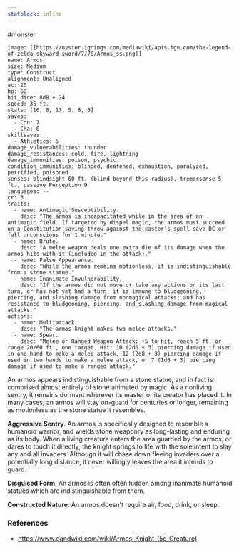 ```yaml
---
statblock: inline
---
```

#monster 

```statblock
image: [[https://oyster.ignimgs.com/mediawiki/apis.ign.com/the-legend-of-zelda-skyward-sword/7/78/Armos_ss.png]]
name: Armos
size: Medium
type: Construct
alignment: Unaligned
ac: 20
hp: 60
hit_dice: 8d8 + 24
speed: 35 ft.
stats: [16, 8, 17, 5, 8, 6]
saves:
  - Con: 7
  - Cha: 0
skillsaves:
  - Athletics: 5
damage_vulnerabilities: thunder
damage_resistances: cold, fire, lightning
damage_immunities: poison, psychic
condition_immunities: blinded, deafened, exhaustion, paralyzed, petrified, poisoned
senses: blindsight 60 ft. (blind beyond this radius), tremorsense 5 ft., passive Perception 9
languages: --
cr: 3
traits:
  - name: Antimagic Susceptibility.
    desc: "The armos is incapacitated while in the area of an antimagic field. If targeted by dispel magic, the armos must succeed on a Constitution saving throw against the caster's spell save DC or fall unconscious for 1 minute."
  - name: Brute.
    desc: "A melee weapon deals one extra die of its damage when the armos hits with it (included in the attack)."
  - name: False Appearance.
    desc: "While the armos remains motionless, it is indistinguishable from a stone statue."
  - name: Inanimate Invulnerability.
    desc: "If the armos did not move or take any actions on its last turn, or has not yet had a turn, it is immune to bludgeoning, piercing, and slashing damage from nonmagical attacks; and has resistance to bludgeoning, piercing, and slashing damage from magical attacks."
actions:
  - name: Multiattack.
    desc: "The armos knight makes two melee attacks."
  - name: Spear.
    desc: "Melee or Ranged Weapon Attack: +5 to hit, reach 5 ft. or range 20/60 ft., one target. Hit: 10 (2d6 + 3) piercing damage if used in one hand to make a melee attack, 12 (2d8 + 3) piercing damage if used in two hands to make a melee attack, or 7 (1d6 + 3) piercing damage if used to make a ranged attack."
```

An armos appears indistinguishable from a stone statue, and in fact is comprised almost entirely of stone animated by magic. As a nonliving sentry, it remains dormant wherever its master or its creator has placed it. In many cases, an armos will stay on-guard for centuries or longer, remaining as motionless as the stone statue it resembles.

**Aggressive Sentry**. An armos is specifically designed to resemble a humanoid warrior, and wields stone weaponry as long-lasting and enduring as its body. When a living creature enters the area guarded by the armos, or dares to touch it directly, the knight springs to life with the sole intent to slay any and all invaders. Although it will chase down fleeing invaders over a potentially long distance, it never willingly leaves the area it intends to guard.

**Disguised Form**. An armos is often often hidden among inanimate humanoid statues which are indistinguishable from them.

**Constructed Nature**. An armos doesn't require air, food, drink, or sleep.

### References

* https://www.dandwiki.com/wiki/Armos_Knight_(5e_Creature)
